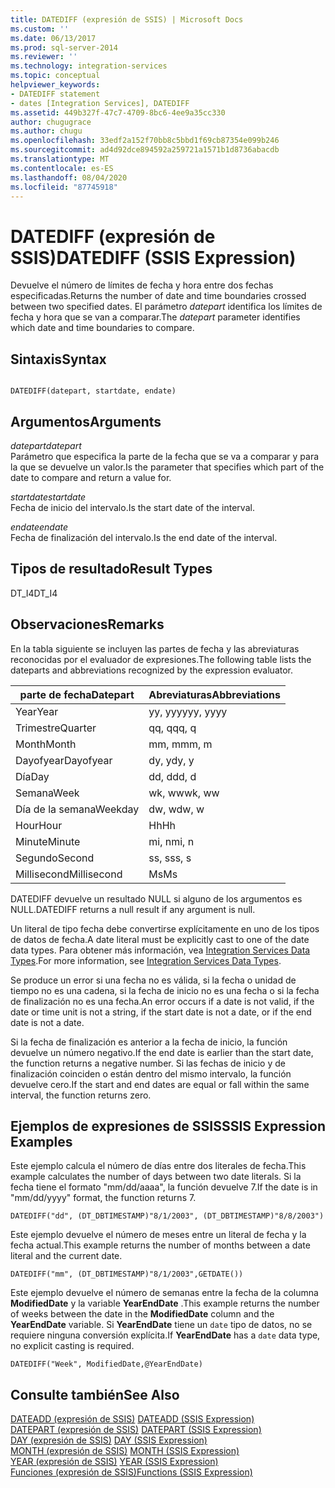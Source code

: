 ```yaml
---
title: DATEDIFF (expresión de SSIS) | Microsoft Docs
ms.custom: ''
ms.date: 06/13/2017
ms.prod: sql-server-2014
ms.reviewer: ''
ms.technology: integration-services
ms.topic: conceptual
helpviewer_keywords:
- DATEDIFF statement
- dates [Integration Services], DATEDIFF
ms.assetid: 449b327f-47c7-4709-8bc6-4ee9a35cc330
author: chugugrace
ms.author: chugu
ms.openlocfilehash: 33edf2a152f70bb8c5bbd1f69cb87354e099b246
ms.sourcegitcommit: ad4d92dce894592a259721a1571b1d8736abacdb
ms.translationtype: MT
ms.contentlocale: es-ES
ms.lasthandoff: 08/04/2020
ms.locfileid: "87745918"
---
```

# <a name="datediff-ssis-expression"></a><span data-ttu-id="928ee-102">DATEDIFF (expresión de SSIS)</span><span class="sxs-lookup"><span data-stu-id="928ee-102">DATEDIFF (SSIS Expression)</span></span>
  <span data-ttu-id="928ee-103">Devuelve el número de límites de fecha y hora entre dos fechas especificadas.</span><span class="sxs-lookup"><span data-stu-id="928ee-103">Returns the number of date and time boundaries crossed between two specified dates.</span></span> <span data-ttu-id="928ee-104">El parámetro *datepart* identifica los límites de fecha y hora que se van a comparar.</span><span class="sxs-lookup"><span data-stu-id="928ee-104">The *datepart* parameter identifies which date and time boundaries to compare.</span></span>  
  
## <a name="syntax"></a><span data-ttu-id="928ee-105">Sintaxis</span><span class="sxs-lookup"><span data-stu-id="928ee-105">Syntax</span></span>  
  
```  
  
DATEDIFF(datepart, startdate, endate)  
```  
  
## <a name="arguments"></a><span data-ttu-id="928ee-106">Argumentos</span><span class="sxs-lookup"><span data-stu-id="928ee-106">Arguments</span></span>  
 <span data-ttu-id="928ee-107">*datepart*</span><span class="sxs-lookup"><span data-stu-id="928ee-107">*datepart*</span></span>  
 <span data-ttu-id="928ee-108">Parámetro que especifica la parte de la fecha que se va a comparar y para la que se devuelve un valor.</span><span class="sxs-lookup"><span data-stu-id="928ee-108">Is the parameter that specifies which part of the date to compare and return a value for.</span></span>  
  
 <span data-ttu-id="928ee-109">*startdate*</span><span class="sxs-lookup"><span data-stu-id="928ee-109">*startdate*</span></span>  
 <span data-ttu-id="928ee-110">Fecha de inicio del intervalo.</span><span class="sxs-lookup"><span data-stu-id="928ee-110">Is the start date of the interval.</span></span>  
  
 <span data-ttu-id="928ee-111">*endate*</span><span class="sxs-lookup"><span data-stu-id="928ee-111">*endate*</span></span>  
 <span data-ttu-id="928ee-112">Fecha de finalización del intervalo.</span><span class="sxs-lookup"><span data-stu-id="928ee-112">Is the end date of the interval.</span></span>  
  
## <a name="result-types"></a><span data-ttu-id="928ee-113">Tipos de resultado</span><span class="sxs-lookup"><span data-stu-id="928ee-113">Result Types</span></span>  
 <span data-ttu-id="928ee-114">DT_I4</span><span class="sxs-lookup"><span data-stu-id="928ee-114">DT_I4</span></span>  
  
## <a name="remarks"></a><span data-ttu-id="928ee-115">Observaciones</span><span class="sxs-lookup"><span data-stu-id="928ee-115">Remarks</span></span>  
 <span data-ttu-id="928ee-116">En la tabla siguiente se incluyen las partes de fecha y las abreviaturas reconocidas por el evaluador de expresiones.</span><span class="sxs-lookup"><span data-stu-id="928ee-116">The following table lists the dateparts and abbreviations recognized by the expression evaluator.</span></span>  
  
|<span data-ttu-id="928ee-117">parte de fecha</span><span class="sxs-lookup"><span data-stu-id="928ee-117">Datepart</span></span>|<span data-ttu-id="928ee-118">Abreviaturas</span><span class="sxs-lookup"><span data-stu-id="928ee-118">Abbreviations</span></span>|  
|--------------|-------------------|  
|<span data-ttu-id="928ee-119">Year</span><span class="sxs-lookup"><span data-stu-id="928ee-119">Year</span></span>|<span data-ttu-id="928ee-120">yy, yyyy</span><span class="sxs-lookup"><span data-stu-id="928ee-120">yy, yyyy</span></span>|  
|<span data-ttu-id="928ee-121">Trimestre</span><span class="sxs-lookup"><span data-stu-id="928ee-121">Quarter</span></span>|<span data-ttu-id="928ee-122">qq, q</span><span class="sxs-lookup"><span data-stu-id="928ee-122">qq, q</span></span>|  
|<span data-ttu-id="928ee-123">Month</span><span class="sxs-lookup"><span data-stu-id="928ee-123">Month</span></span>|<span data-ttu-id="928ee-124">mm, m</span><span class="sxs-lookup"><span data-stu-id="928ee-124">mm, m</span></span>|  
|<span data-ttu-id="928ee-125">Dayofyear</span><span class="sxs-lookup"><span data-stu-id="928ee-125">Dayofyear</span></span>|<span data-ttu-id="928ee-126">dy, y</span><span class="sxs-lookup"><span data-stu-id="928ee-126">dy, y</span></span>|  
|<span data-ttu-id="928ee-127">Día</span><span class="sxs-lookup"><span data-stu-id="928ee-127">Day</span></span>|<span data-ttu-id="928ee-128">dd, d</span><span class="sxs-lookup"><span data-stu-id="928ee-128">dd, d</span></span>|  
|<span data-ttu-id="928ee-129">Semana</span><span class="sxs-lookup"><span data-stu-id="928ee-129">Week</span></span>|<span data-ttu-id="928ee-130">wk, ww</span><span class="sxs-lookup"><span data-stu-id="928ee-130">wk, ww</span></span>|  
|<span data-ttu-id="928ee-131">Día de la semana</span><span class="sxs-lookup"><span data-stu-id="928ee-131">Weekday</span></span>|<span data-ttu-id="928ee-132">dw, w</span><span class="sxs-lookup"><span data-stu-id="928ee-132">dw, w</span></span>|  
|<span data-ttu-id="928ee-133">Hour</span><span class="sxs-lookup"><span data-stu-id="928ee-133">Hour</span></span>|<span data-ttu-id="928ee-134">Hh</span><span class="sxs-lookup"><span data-stu-id="928ee-134">Hh</span></span>|  
|<span data-ttu-id="928ee-135">Minute</span><span class="sxs-lookup"><span data-stu-id="928ee-135">Minute</span></span>|<span data-ttu-id="928ee-136">mi, n</span><span class="sxs-lookup"><span data-stu-id="928ee-136">mi, n</span></span>|  
|<span data-ttu-id="928ee-137">Segundo</span><span class="sxs-lookup"><span data-stu-id="928ee-137">Second</span></span>|<span data-ttu-id="928ee-138">ss, s</span><span class="sxs-lookup"><span data-stu-id="928ee-138">ss, s</span></span>|  
|<span data-ttu-id="928ee-139">Millisecond</span><span class="sxs-lookup"><span data-stu-id="928ee-139">Millisecond</span></span>|<span data-ttu-id="928ee-140">Ms</span><span class="sxs-lookup"><span data-stu-id="928ee-140">Ms</span></span>|  
  
 <span data-ttu-id="928ee-141">DATEDIFF devuelve un resultado NULL si alguno de los argumentos es NULL.</span><span class="sxs-lookup"><span data-stu-id="928ee-141">DATEDIFF returns a null result if any argument is null.</span></span>  
  
 <span data-ttu-id="928ee-142">Un literal de tipo fecha debe convertirse explícitamente en uno de los tipos de datos de fecha.</span><span class="sxs-lookup"><span data-stu-id="928ee-142">A date literal must be explicitly cast to one of the date data types.</span></span> <span data-ttu-id="928ee-143">Para obtener más información, vea [Integration Services Data Types](../data-flow/integration-services-data-types.md).</span><span class="sxs-lookup"><span data-stu-id="928ee-143">For more information, see [Integration Services Data Types](../data-flow/integration-services-data-types.md).</span></span>  
  
 <span data-ttu-id="928ee-144">Se produce un error si una fecha no es válida, si la fecha o unidad de tiempo no es una cadena, si la fecha de inicio no es una fecha o si la fecha de finalización no es una fecha.</span><span class="sxs-lookup"><span data-stu-id="928ee-144">An error occurs if a date is not valid, if the date or time unit is not a string, if the start date is not a date, or if the end date is not a date.</span></span>  
  
 <span data-ttu-id="928ee-145">Si la fecha de finalización es anterior a la fecha de inicio, la función devuelve un número negativo.</span><span class="sxs-lookup"><span data-stu-id="928ee-145">If the end date is earlier than the start date, the function returns a negative number.</span></span> <span data-ttu-id="928ee-146">Si las fechas de inicio y de finalización coinciden o están dentro del mismo intervalo, la función devuelve cero.</span><span class="sxs-lookup"><span data-stu-id="928ee-146">If the start and end dates are equal or fall within the same interval, the function returns zero.</span></span>  
  
## <a name="ssis-expression-examples"></a><span data-ttu-id="928ee-147">Ejemplos de expresiones de SSIS</span><span class="sxs-lookup"><span data-stu-id="928ee-147">SSIS Expression Examples</span></span>  
 <span data-ttu-id="928ee-148">Este ejemplo calcula el número de días entre dos literales de fecha.</span><span class="sxs-lookup"><span data-stu-id="928ee-148">This example calculates the number of days between two date literals.</span></span> <span data-ttu-id="928ee-149">Si la fecha tiene el formato "mm/dd/aaaa", la función devuelve 7.</span><span class="sxs-lookup"><span data-stu-id="928ee-149">If the date is in "mm/dd/yyyy" format, the function returns 7.</span></span>  
  
```  
DATEDIFF("dd", (DT_DBTIMESTAMP)"8/1/2003", (DT_DBTIMESTAMP)"8/8/2003")  
```  
  
 <span data-ttu-id="928ee-150">Este ejemplo devuelve el número de meses entre un literal de fecha y la fecha actual.</span><span class="sxs-lookup"><span data-stu-id="928ee-150">This example returns the number of months between a date literal and the current date.</span></span>  
  
```  
DATEDIFF("mm", (DT_DBTIMESTAMP)"8/1/2003",GETDATE())  
```  
  
 <span data-ttu-id="928ee-151">Este ejemplo devuelve el número de semanas entre la fecha de la columna **ModifiedDate** y la variable **YearEndDate** .</span><span class="sxs-lookup"><span data-stu-id="928ee-151">This example returns the number of weeks between the date in the **ModifiedDate** column and the **YearEndDate** variable.</span></span> <span data-ttu-id="928ee-152">Si **YearEndDate** tiene un `date` tipo de datos, no se requiere ninguna conversión explícita.</span><span class="sxs-lookup"><span data-stu-id="928ee-152">If **YearEndDate** has a `date` data type, no explicit casting is required.</span></span>  
  
```  
DATEDIFF("Week", ModifiedDate,@YearEndDate)  
```  
  
## <a name="see-also"></a><span data-ttu-id="928ee-153">Consulte también</span><span class="sxs-lookup"><span data-stu-id="928ee-153">See Also</span></span>  
 <span data-ttu-id="928ee-154">[DATEADD &#40;expresión de SSIS&#41;](dateadd-ssis-expression.md) </span><span class="sxs-lookup"><span data-stu-id="928ee-154">[DATEADD &#40;SSIS Expression&#41;](dateadd-ssis-expression.md) </span></span>  
 <span data-ttu-id="928ee-155">[DATEPART &#40;expresión de SSIS&#41;](datepart-ssis-expression.md) </span><span class="sxs-lookup"><span data-stu-id="928ee-155">[DATEPART &#40;SSIS Expression&#41;](datepart-ssis-expression.md) </span></span>  
 <span data-ttu-id="928ee-156">[DAY &#40;expresión de SSIS&#41;](day-ssis-expression.md) </span><span class="sxs-lookup"><span data-stu-id="928ee-156">[DAY &#40;SSIS Expression&#41;](day-ssis-expression.md) </span></span>  
 <span data-ttu-id="928ee-157">[MONTH &#40;expresión de SSIS&#41;](month-ssis-expression.md) </span><span class="sxs-lookup"><span data-stu-id="928ee-157">[MONTH &#40;SSIS Expression&#41;](month-ssis-expression.md) </span></span>  
 <span data-ttu-id="928ee-158">[YEAR &#40;expresión de SSIS&#41;](year-ssis-expression.md) </span><span class="sxs-lookup"><span data-stu-id="928ee-158">[YEAR &#40;SSIS Expression&#41;](year-ssis-expression.md) </span></span>  
 [<span data-ttu-id="928ee-159">Funciones &#40;expresión de SSIS&#41;</span><span class="sxs-lookup"><span data-stu-id="928ee-159">Functions &#40;SSIS Expression&#41;</span></span>](functions-ssis-expression.md)  
  
  

